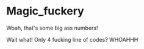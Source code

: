 # Magic_fuckery
Woah, that's some big ass numbers!

Wait what! Only 4 fucking line of codes? WHOAHHH
